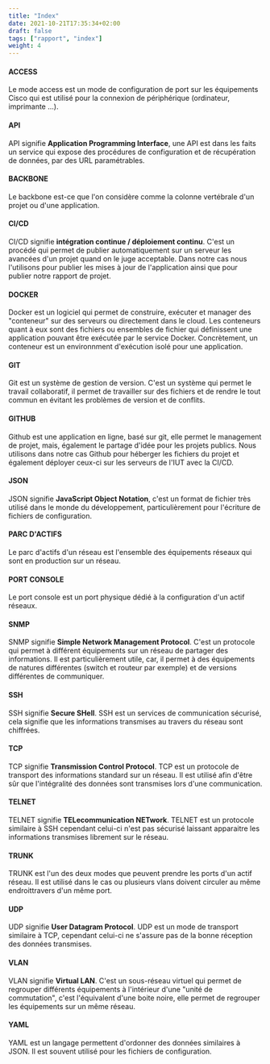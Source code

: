 ```yaml
---
title: "Index"
date: 2021-10-21T17:35:34+02:00
draft: false
tags: ["rapport", "index"]
weight: 4
---
```


#### ACCESS

Le mode access est un mode de configuration de port sur les équipements Cisco qui est utilisé pour la connexion de périphérique (ordinateur, imprimante ...).

#### API

API signifie **Application Programming Interface**, une API est dans les faits un service qui expose des procédures de configuration et de récupération de données, par des URL paramétrables.

#### BACKBONE

Le backbone est-ce que l'on considère comme la colonne vertébrale d'un projet ou d'une application.

#### CI/CD

CI/CD signifie **intégration continue / déploiement continu**. C'est un procédé qui permet de publier automatiquement sur un serveur les avancées d'un projet quand on le juge acceptable. Dans notre cas nous l'utilisons pour publier les mises à jour de l'application ainsi que pour publier notre rapport de projet.

#### DOCKER

Docker est un logiciel qui permet de construire, exécuter et manager des "conteneur" sur des serveurs ou directement dans le cloud. Les conteneurs quant à eux sont des fichiers ou ensembles de fichier qui définissent une application pouvant être exécutée par le service Docker. Concrètement, un conteneur est un environnment d'exécution isolé pour une application.

#### GIT

Git est un système de gestion de version. C'est un système qui permet le travail collaboratif, il permet de travailler sur des fichiers et de rendre le tout commun en évitant les problèmes de version et de conflits.

#### GITHUB

Github est une application en ligne, basé sur git, elle permet le management de projet, mais, également le partage d'idée pour les projets publics. Nous utilisons dans notre cas Github pour héberger les fichiers du projet et également déployer ceux-ci sur les serveurs de l'IUT avec la CI/CD.

#### JSON

JSON signifie **JavaScript Object Notation**, c'est un format de fichier très utilisé dans le monde du développement, particulièrement pour l'écriture de fichiers de configuration.

#### PARC D'ACTIFS

Le parc d'actifs d'un réseau est l'ensemble des équipements réseaux qui sont en production sur un réseau.

#### PORT CONSOLE

Le port console est un port physique dédié à la configuration d'un actif réseaux.

#### SNMP

SNMP signifie **Simple Network Management Protocol**. C'est un protocole qui permet à différent équipements sur un réseau de partager des informations. Il est particulièrement utile, car, il permet à des équipements de natures différentes (switch et routeur par exemple) et de versions différentes de communiquer.

#### SSH

SSH signifie **Secure SHell**. SSH est un services de communication sécurisé, cela signifie que les informations transmises au travers du réseau sont chiffrées.

#### TCP

TCP signifie **Transmission Control Protocol**. TCP est un protocole de transport des informations standard sur un réseau. Il est utilisé afin d'être sûr que l'intégralité des données sont transmises lors d'une communication.

#### TELNET

TELNET signifie **TELecommunication NETwork**. TELNET est un protocole similaire à SSH cependant celui-ci n'est pas sécurisé laissant apparaitre les informations transmises librement sur le réseau.

#### TRUNK

TRUNK est l'un des deux modes que peuvent prendre les ports d'un actif réseau. Il est utilisé dans le cas ou plusieurs vlans doivent circuler au même endroittravers d'un même port.

#### UDP

UDP signifie **User Datagram Protocol**. UDP est un mode de transport similaire à TCP, cependant celui-ci ne s'assure pas de la bonne réception des données transmises.

#### VLAN

VLAN signifie **Virtual LAN**. C'est un sous-réseau virtuel qui permet de regrouper différents équipements à l'intérieur d'une "unité de commutation", c'est l'équivalent d'une boite noire, elle permet de regrouper les équipements sur un même réseau.

#### YAML

YAML est un langage permettent d'ordonner des données similaires à JSON. Il est souvent utilisé pour les fichiers de configuration.
